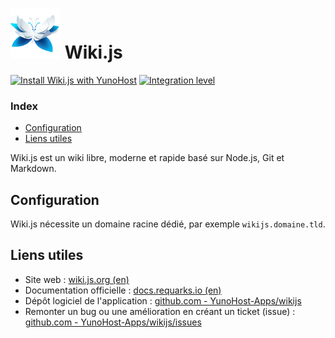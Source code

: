 # <img src="/images/wikijs_logo.svg" width="80px" alt="logo de Wiki.js"> Wiki.js

[![Install Wiki.js with YunoHost](https://install-app.yunohost.org/install-with-yunohost.png)](https://install-app.yunohost.org/?app=wikijs) [![Integration level](https://dash.yunohost.org/integration/wikijs.svg)](https://dash.yunohost.org/appci/app/wikijs)

### Index

- [Configuration](#configuration)
- [Liens utiles](#liens-utiles)

Wiki.js est un wiki libre, moderne et rapide basé sur Node.js, Git et Markdown.

## Configuration

Wiki.js nécessite un domaine racine dédié, par exemple `wikijs.domaine.tld`.

## Liens utiles

 + Site web : [wiki.js.org (en)](https://wiki.js.org/)
 + Documentation officielle : [docs.requarks.io (en)](https://docs.requarks.io/)
 + Dépôt logiciel de l'application : [github.com - YunoHost-Apps/wikijs](https://github.com/YunoHost-Apps/wikijs_ynh)
 + Remonter un bug ou une amélioration en créant un ticket (issue) : [github.com - YunoHost-Apps/wikijs/issues](https://github.com/YunoHost-Apps/wikijs_ynh/issues)
